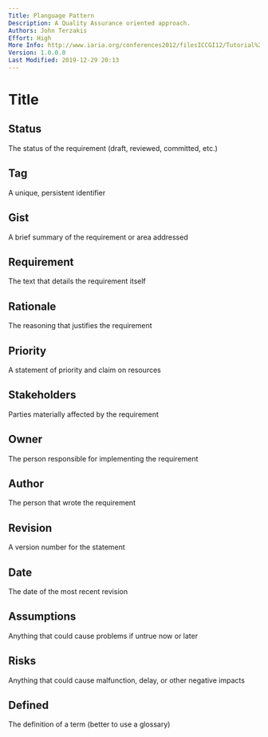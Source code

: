 ```yaml
---
Title: Planguage Pattern
Description: A Quality Assurance oriented approach.
Authors: John Terzakis
Effort: High
More Info: http://www.iaria.org/conferences2012/filesICCGI12/Tutorial%20Specifying%20Effective%20Non-func.pdf
Version: 1.0.0.0
Last Modified: 2019-12-29 20:13
---
```

# Title

## Status

The status of the requirement (draft, reviewed, committed, etc.)

## Tag

A unique, persistent identifier

## Gist

A brief summary of the requirement or area addressed

## Requirement

The text that details the requirement itself

## Rationale

The reasoning that justifies the requirement

## Priority

A statement of priority and claim on resources

## Stakeholders

Parties materially affected by the requirement

## Owner

The person responsible for implementing the requirement

## Author

The person that wrote the requirement

## Revision

A version number for the statement

## Date

The date of the most recent revision

## Assumptions

Anything that could cause problems if untrue now or later

## Risks

Anything that could cause malfunction, delay, or other negative impacts

## Defined

The definition of a term (better to use a glossary)